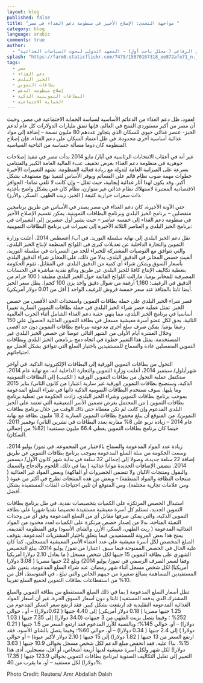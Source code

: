 ```yaml
---
layout: blog
published: false
title: "مواجهة التحدي: الإصلاح الأخير في منظومة دعم الغذاء في مصر "
category: blog
language: arabic
comments: true
author: 
  - "أوليفيه آكر ( زميل باحث) ، جين فرنسوا ترين تان ( محلل باحث) وبريهان الرفاعي ( محلل باحث أول) – المعهد الدولي لبحوث السياسات الغذائية "
splash: "https://farm8.staticflickr.com/7475/15870167318_ee872afe71_n.jpg"
tags: 
  - مصر
  - دعم الغذاء
  - الخبز البلدي
  - بطاقات التموين
  - إصلاح منظومة الدعم
  - البطاقات التموينية الذكية
  - الحماية الاجتماعية
---
```


لعقود، ظل دعم الغذاء من الدعائم الأساسية لسياسة الحماية الاجتماعية في مصر. وحيث أن مصر من أكبر مستوردي القمح في العالم، فإنها تنفق مليارات الدولارات كل عام لدعم الخبز- عنصر غذائي حيوي للسكان الذي يتجاوز عددهم 80 مليون نسمة – إضافة إلى مواد غذائية أساسية أخرى محدودة. في ظل اعتماد السكان على دعم الغذاء، فإن إصلاح المنظومة كان دوما مسألة حساسة من الناحية السياسية. 
<!-- more -->

غير أنه في أعقاب الانتخابات الرئاسية في آيار/ مايو 2014  بدأت مصر في تنفيذ إصلاحات جوهرية في منظومة دعم الغذاء بغرض تخفيف عبء المالية العامة الكبير والمتنامي بسرعة على الميزانية العامة للدولة مع زيادة فعالية المنظومة. تشهد التغييرات الأخيرة خطوات مهمة صوب نظام قائم على القسائم ويوفر الأساس لتنفيذ نهج مستهدف بشكل أكبر. وقد يكون لهذا آثار غذائية إيجابية، حيث   تقلل – وإن كانت لا تلغي تماما- الحوافز الاقتصادية المعتبرة لاستهلاك نظام غذائي غير متوازن، نظام  كان غني بشكل واضح بأغذية ذات سعرات حرارية كثيفة ( الخبز، زيت الطهي، السكر، والأرز).  

حتي الآونة الأخيرة، كان دعم الغذاء في مصر يصدر في الأساس عن طريق برنامجين منفصلين – برنامج الخبز البلدي وبرنامج البطاقات التموينية. يمكن تقسيم الإصلاح الأخير في منظومة دعم الغذاء إلى خمسة عناصر – حيث يشير أول عنصرين إلى التغييرات في برنامج الخبز البلدي و العناصر الثلاثة الأخيرة إلى تغييرات في برنامج البطاقات التموينية: 

نقل دعم الخبز البلدي إلى نهاية سلسلة التوريد. في آب/ أغسطس 2014، أعلنت وزارة التموين والتجارة الداخلية عن تعديلات كبرى في اللوائح المنظمة لإنتاج الخبز البلدي، والتي تتوافق مع التوصيات المشتركة للخبراء للحد من التسربات في سلسلة التوريد. ألغيت حصص المخابز في الدقيق البلدي. بدلا من ذلك، على المخابز شراء الدقيق البلدي بأسعار السوق ويمكن شراء أي كمية من الدقيق البلدي. في المقابل، تقوم الحكومة بتغطية تكاليف الإنتاج كافةً للخبز البلدي عن طريق ودائع نقدية مباشرة في الحسابات المصرفية للمخابز يوميا. مازالت اللوائح القائمة حول الخبز البلدي مطبقة ( 100 جرام من الدقيق في الرغيف؛ 1,160 أرغفة من شوال دقيق واحد يزن 100 كجم). يظل سعر الخبز أيضا ثابتا بالمنافذ عند سعر خمسة قروش للرغيف الواحد ( أقل من 0.01 دولار أمريكي).

قصر شراء الخبز البلدي على حملة بطاقات التموين واستحداث الحد الأقصى من حصص الخبز. تمثل عملية حصر شراء الخبز البلدي في حملة بطاقات التموين السارية تغييرا أساسيا في برنامج الخبز البلدي، مما ينهي حقبة دعم الغذاء الشامل أثناء الحرب العالمية الثانية. يحق لكل عضو أسرة معيشية مسجل في بطاقة التموين العائلية الحصول على 150 رغيفا يوميا. يمكن صرف سلع أخرى مدعومة ببرنامج بطاقات التموين دون حد أقصى وخلال العشرة أيام الأولى من الشهر التالي عوضا عن حصص الخبز البلدي غير المستخدمة. يمثل هذا التغيير خطوة في اتجاه دمج برنامجي الخبز البلدي وبطاقات التموين المنفصلين عادة والسماح للمستفيدين باختيار السلع التي تتوافق بشكل أفضل مع احتياجاتهم. 

التحول من بطاقات التموين الورقية إلى البطاقات الإلكترونية الذكية. في أواخر شهرأيلول/ سبتمبر 2014، أعلنت وزارة التموين         والتجارة الداخلية أنه، مع نهاية عام 2014، ستكتمل عملية التحول من بطاقات التموين الورقية ( الكتيب) إلى البطاقات التموينية الذكية، وستصبح بطاقات التموين الورقية غير سارية اعتبارا من كانون الثاني/ يناير 2015 وما يليها. سوف تستخدم البطاقات التموينية الذكية ذاتها في شراء السلع المدعومة بموجب برنامج بطاقات التموين وشراء الخبز البلدي. زادت الحكومة من تغطية برنامج بطاقات التموين  ( من المحتمل بغرض تضمين الأسر المعيشية التي تعتمد على الخبز البلدي المدعوم وإن كانت لم تكن مغطاة حتى ذاك الوقت من خلال برنامج بطاقات التموين). من المتوقع أن يبلغ مجموع بطاقات التموين السارية 18.2 مليون بطاقة مع نهاية عام 2014 – زيادة تربو على 8% مقارنة بعدد البطاقات في تشرين الثاني/ نوفمبر 2011، حينما كان برنامج بطاقات التموين يغطي 66.4 مليون مستفيدا (82% من إجمالي السكان). 

زيادة عدد المواد المدعومة والسماح بالاختيار من المجموعة. في تموز/ يوليو 2014، وسعت الحكومة من سلة السلع المدعومة بموجب برنامج بطاقات التموين عن طريق إضافة 22 سلعة جديدة، وصولا إلى إجمالي 32 سلعة في بداية شهر كانون الأول/ ديسمبر 2014. تتضمن الإضافات الجديدة موادا غذائية ( بما في ذلك، اللحوم والدجاج والسمك والبقول ومنتجات الالبان ولا تتضمن الخضروات أو الفاكهة) وبعض المواد غير الغذائية ( منتجات النظافة والمواد المنظفة) – وبعض من هذه المنتجات تطرح في أكثر من عبوة ( ومن علامات تجارية مختلفة)، ومن المتوقع أن تلبي احتياجات الفئات المستفيدة بشكل أفضل. 

استبدال الحصص المرتكزة على الكميات بتخصيصات نقدية. في ظل برنامج بطاقات التموين الجديد،  تستلم كل أسرة معيشية مستفيدة تخصيصا نقديا شهريا على بطاقة التموين الذكية، والتي يمكن صرفها مقابل أي من السلع المدعومة وفق أي من وحدات التعبئة المتاحة، بدلا من إصدار حصص مرتكزة على الكميات لعدد محدود من المواد الغذائية المدعومة ( زيت الطهي، السكر، الأرز، والشاي الأسود) وفق المنظومة القديمة.  يمنح هذا بعض المرونة للمستفيدين فيما يتعلق باختيار المشتريات المدعومة.  يتوقف المبلغ المخصص لكل أسرة معيشية على عدد أعضاء الأسر المعيشية المسجلين، كما كان عليه الحال في الحصص الممنوحة فيما سبق. اعتبارا من تموز/ يوليو 2014، يبلغ التخصيص الشهري على بطاقة التموين 15 جنيها لكل شخص مسجل ( ما يعادل 2.10 دولارا أمريكيا وفقا لسعر الصرف الرسمي في تموز/ يوليو 2014) وبلغ 22 جنيها مصريا ( 3.08 دولارا أمريكيا) لكل شخص مسجل أثناء شهر رمضان. عند شراء السلع المدعومة، يتعين على المستفيدين المساهمة بمبالغ صغيرة من جيبهم الخاص والتي تبلغ ، في المتوسط، أقل من 10% من استقطاعات بطاقات التموين لجميع السلع تقريبا.

تظل أسعار السلع المدعومة ( بما في ذلك المبلغ المستقطع من بطاقة التموين والمبلغ المشترك الذي يدفعه المستفيد) ثابتا و دون أسعار السوق الحرة. غير أن أسعار المواد الغذائية المدعومة التقليدية قد ارتفعت بشكل كبير. فقد ارتفع سعر السكر المدعوم من 1.25 جنيها مصريا ( 0.18 دولار أمريكي) إلى 4.40 جنيها (  0.62دولارا) – أو ، حوالي  252% ؛ وفيما يتصل بزيت الطهي من 3 جنيهات (34.0 دولارا) إلى 7.35 جنيها ( 1.03 دولارا) – أو، حوالي 145%؛ وبالنسبة للأرز المدعوم فقد ارتفع السعر من 1.5 جنيها ( 0.21 دولارا ) إلى 2.4 جنيها ( 0.34 دولارا) – أو، حوالي 60%؛ وفيما يتصل بالشاي الأسود، فقد ارتفع السعر من 13 جنيها ( 1.82 دولارا) إلى 15 جنيها ( 2.10 دولار لأكبر عبوة) – أو حوالي 15%. بناءً عليه، فقد انخفض مبلغ الدعم لكل شخص مسجل بحوالي 10.9 جنيها ( 3.63 دولارا) لكل شهر ولكل أسرة معيشية لديها أربعة أشخاص، أو أقل، مسجلين. أدى هذا التغيير إلى تقليل التكاليف السنوية لبرنامج بطاقات التموين بحوالي 123.9 جنيها ( 17.35 دولارا) لكل  مستفيد – أو، ما يقرب من 40%. 
 
 
 Photo Credit: Reuters/ Amr Abdallah Dalsh